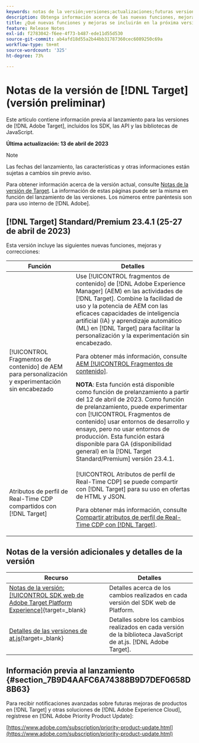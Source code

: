 ```yaml
---
keywords: notas de la versión;versiones;actualizaciones;futuras versiones;mejoras;nuevas funciones;correcciones;actualizaciones;versión preliminar
description: Obtenga información acerca de las nuevas funciones, mejoras y correcciones que incluirá la próxima versión de  [!DNL Adobe Target], incluidos los SDK, las API y las bibliotecas de JavaScript.
title: ¿Qué nuevas funciones y mejoras se incluirán en la próxima versión de  [!DNL Target] ?
feature: Release Notes
exl-id: f2783042-f6ee-4f73-b487-ede11d55d530
source-git-commit: ab4afd18d55a2b44bb31787360cec6089250c69a
workflow-type: tm+mt
source-wordcount: '325'
ht-degree: 73%

---
```


# Notas de la versión de [!DNL Target] (versión preliminar)

Este artículo contiene información previa al lanzamiento para las versiones de [!DNL Adobe Target], incluidos los SDK, las API y las bibliotecas de JavaScript.

**Última actualización: 13 de abril de 2023**

>[!NOTE]
>
>Las fechas del lanzamiento, las características y otras informaciones están sujetas a cambios sin previo aviso.
>
>Para obtener información acerca de la versión actual, consulte [Notas de la versión de Target](release-notes.md). La información de estas páginas puede ser la misma en función del lanzamiento de las versiones. Los números entre paréntesis son para uso interno de [!DNL Adobe].

## [!DNL Target] Standard/Premium 23.4.1 (25-27 de abril de 2023)

Esta versión incluye las siguientes nuevas funciones, mejoras y correcciones:

| Función | Detalles |
|--- |--- |
| [!UICONTROL Fragmentos de contenido] de AEM para personalización y experimentación sin encabezado | Use [!UICONTROL fragmentos de contenido] de [!DNL Adobe Experience Manager] (AEM) en las actividades de [!DNL Target]. Combine la facilidad de uso y la potencia de AEM con las eficaces capacidades de inteligencia artificial (IA) y aprendizaje automático (ML) en [!DNL Target] para facilitar la personalización y la experimentación sin encabezado.<P>Para obtener más información, consulte [AEM [!UICONTROL Fragmentos de contenido]](/help/main/c-integrating-target-with-mac/aem/content-fragments-aem.md).<P>**NOTA**: Esta función está disponible como función de prelanzamiento a partir del 12 de abril de 2023. Como función de prelanzamiento, puede experimentar con [!UICONTROL Fragmentos de contenido] usar entornos de desarrollo y ensayo, pero no usar entornos de producción. Esta función estará disponible para GA (disponibilidad general) en la [!DNL Target Standard/Premium] versión 23.4.1. |
| Atributos de perfil de Real-Time CDP compartidos con [!DNL Target] | [!UICONTROL Atributos de perfil de Real-Time CDP] se puede compartir con [!DNL Target] para su uso en ofertas de HTML y JSON.<P>Para obtener más información, consulte [Compartir atributos de perfil de Real-Time CDP con [!DNL Target]](/help/main/c-integrating-target-with-mac/integrating-with-rtcdp.md#rtcdp-profile-attributes). |

## Notas de la versión adicionales y detalles de la versión

| Recurso | Detalles |
|--- |--- |
| [Notas de la versión: [!UICONTROL SDK web de Adobe Target Platform Experience]](https://experienceleague.adobe.com/docs/experience-platform/edge/release-notes.html?lang=es){target=_blank} | Detalles acerca de los cambios realizados en cada versión del SDK web de Platform. |
| [Detalles de las versiones de at.js](https://developer.adobe.com/target/implement/client-side/atjs/target-atjs-versions/){target=_blank} | Detalles sobre los cambios realizados en cada versión de la biblioteca JavaScript de at.js. [!DNL Adobe Target]. |


## Información previa al lanzamiento {#section_7B9D4AAFC6A74388B9D7DEF0658D8B63}

Para recibir notificaciones avanzadas sobre futuras mejoras de productos en [!DNL Target] y otras soluciones de [!DNL Adobe Experience Cloud], regístrese en [!DNL Adobe Priority Product Update]:

[https://www.adobe.com/subscription/priority-product-update.html](https://www.adobe.com/subscription/priority-product-update.html)
